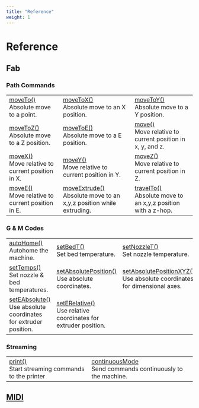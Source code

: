 ```yaml
---
title: "Reference"
weight: 1
---
```


# Reference

## Fab
<!-- template for adding new doc items  -->
<!--
<tr>
    <td>

    </td>
    <td>
    
    </td>
    <td>
    
    </td>
</tr>
-->

### Path Commands
<div class="reference-table">
  <table>
    <tbody>
      <tr>
        <td>
          <a href="./reference-pages/moveto" class="ref-item">moveTo()</a><br>
          <span class="ref-info">Absolute move to a point.</span>  
        </td>
        <td>
          <a href="reference-pages/movetox" class="ref-item">moveToX()</a><br>
          <span class="ref-info">Absolute move to an X position.</span>
        </td>
        <td>
          <a href="reference-pages/movetoy" class="ref-item">moveToY()</a><br>
          <span class="ref-info">Absolute move to a Y position.</span>
        </td>
      </tr>
      <tr>
        <td>
          <a href="reference-pages/movetoz" class="ref-item">moveToZ()</a><br>
          <span class="ref-info">Absolute move to a Z position.</span>
        </td>
        <td>
          <a href="reference-pages/movetoe" class="ref-item">moveToE()</a><br>
          <span class="ref-info">Absolute move to a E position.</span> 
        </td>
        <td>
          <a href="reference-pages/move" class="ref-item">move()</a><br>
          <span class="ref-info">Move relative to current position in x, y, and z.</span>
        </td>
      </tr>
      <tr>
        <td>
          <a href="reference-pages/movex" class="ref-item">moveX()</a><br>
          <span class="ref-info">Move relative to current position in X.</span></td>
        <td>
          <a href="reference-pages/movey" class="ref-item">moveY()</a><br>
          <span class="ref-info">Move relative to current position in Y.</span>
        </td>
        <td>
          <a href="reference-pages/movez" class="ref-item">moveZ()</a><br>
          <span class="ref-info">Move relative to current position in Z.</span>
        </td>
      </tr>
      <tr>
        <td>
          <a href="reference-pages/movee" class="ref-item">moveE()</a><br>
          <span class="ref-info">Move relative to current position in E.</span>
        </td>
        <td>
          <a href="reference-pages/moveextrude" class="ref-item">moveExtrude()</a><br>
          <span class="ref-info">Absolute move to an x,y,z position while extruding.</span>        
        </td>
        <td>
          <a href="reference-pages/travelto" class="ref-item">travelTo()</a><br>
          <span class="ref-info">Absolute move to an x,y,z position with a z-hop.</span>
        </td>
      </tr>
    </tbody>
  </table>
<!-- </div> -->

### G & M Codes
<!-- <div class="reference-table"> -->
  <table>
    <tbody>
      <tr>
          <td>
              <a href="reference-pages/autohome" class="ref-item">autoHome()</a><br>
              <span class="ref-info">Autohome the machine.</span>
          </td>
          <td>
              <a href="reference-pages/setbedt" class="ref-item">setBedT()</a><br>
              <span class="ref-info">Set bed temperature.</span>
          </td>
          <td>
              <a href="reference-pages/setnozzlet" class="ref-item">setNozzleT()</a><br>
              <span class="ref-info">Set nozzle temperature.</span>
          </td>
      </tr>
      <tr>
          <td>
              <a href="reference-pages/settemps" class="ref-item">setTemps()</a><br>
              <span class="ref-info">Set nozzle & bed temperatures.</span>
          </td>
          <td>
            <a href="reference-pages/setabsoluteposition" class="ref-item">setAbsolutePosition()</a><br>
            <span class="ref-info">Use absolute coordinates.</span>
          </td>
          <td>
            <a href="reference-pages/setabsolutepositionxyz" class="ref-item">setAbsolutePositionXYZ()</a><br>
            <span class="ref-info">Use absolute coordinates for dimensional axes.</span>
          </td>
      </tr>
      <tr>
          <td>
              <a href="reference-pages/seteabsolute" class="ref-item">setEAbsolute()</a><br>
              <span class="ref-info">Use absolute coordinates for extruder position.</span>
          </td>
          <td>
            <a href="reference-pages/seterelative" class="ref-item">setERelative()</a><br>
              <span class="ref-info">Use relative coordinates for extruder position.</span>
          </td>
      </tr>
    </tbody>
  </table>

### Streaming
<table>
  <tbody>
    <tr>
      <td>
        <a href="reference-pages/print" class="ref-item">print()</a><br>
        <span class="ref-info">Start streaming commands to the printer</span>
      </td>
      <td>
        <a href="reference-pages/continuous-mode" class="ref-item">continuousMode</a><br>
        <span class="ref-info">Send commands continuously to the machine.</span>
      </td>
      <td>
      </td>
    </tr>
  </tbody>
</table>
</div>


## <a href="reference-pages/fab">MIDI</a>

